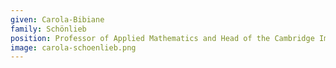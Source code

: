 ```yaml
---
given: Carola-Bibiane
family: Schönlieb
position: Professor of Applied Mathematics and Head of the Cambridge Image Analysis (CIA) Group 
image: carola-schoenlieb.png
---
```

